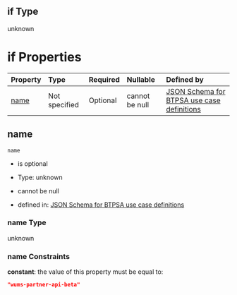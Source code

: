 ## if Type

unknown

# if Properties

| Property      | Type          | Required | Nullable       | Defined by                                                                                                                                                                                                          |
| :------------ | :------------ | :------- | :------------- | :------------------------------------------------------------------------------------------------------------------------------------------------------------------------------------------------------------------ |
| [name](#name) | Not specified | Optional | cannot be null | [JSON Schema for BTPSA use case definitions](btpsa-usecase-properties-services-items-allof-1-then-allof-123-if-properties-name.md "undefined#/properties/services/items/allOf/1/then/allOf/123/if/properties/name") |

## name



`name`

*   is optional

*   Type: unknown

*   cannot be null

*   defined in: [JSON Schema for BTPSA use case definitions](btpsa-usecase-properties-services-items-allof-1-then-allof-123-if-properties-name.md "undefined#/properties/services/items/allOf/1/then/allOf/123/if/properties/name")

### name Type

unknown

### name Constraints

**constant**: the value of this property must be equal to:

```json
"wums-partner-api-beta"
```
